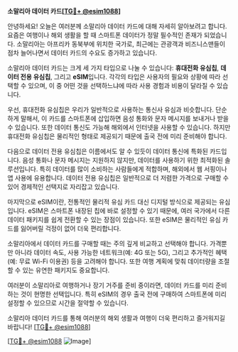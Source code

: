 **소말리아 데이터 카드[[TG💪+ @esim1088](https://t.me/s/esim1088)]**

안녕하세요! 오늘은 여러분께 소말리아 데이터 카드에 대해 자세히 알아보려고 합니다. 요즘은 여행이나 해외 생활을 할 때 스마트폰 데이터가 정말 필수적인 존재가 되었습니다. 소말리아는 아프리카 동북부에 위치한 국가로, 최근에는 관광객과 비즈니스맨들이 점차 늘어나면서 데이터 카드의 수요도 증가하고 있습니다.

소말리아 데이터 카드는 크게 세 가지 타입으로 나눌 수 있습니다: **휴대전화 유심칩**, **데이터 전용 유심칩**, 그리고 **eSIM**입니다. 각각의 타입은 사용자의 필요와 상황에 따라 선택할 수 있으며, 이 중 어떤 것을 선택하느냐에 따라 사용 경험과 비용이 달라질 수 있습니다.

우선, 휴대전화 유심칩은 우리가 일반적으로 사용하는 통신사 유심과 비슷합니다. 단순하게 말해서, 이 카드를 스마트폰에 삽입하면 음성 통화와 문자 메시지를 보내거나 받을 수 있습니다. 또한 데이터 통신도 가능해 해외에서 인터넷을 사용할 수 있습니다. 하지만 휴대전화 유심칩은 물리적인 형태로 제공되기 때문에 출국 전에 미리 준비해야 합니다.

다음으로 데이터 전용 유심칩은 이름에서도 알 수 있듯이 데이터 통신에 특화된 카드입니다. 음성 통화나 문자 메시지는 지원하지 않지만, 데이터를 사용하기 위한 최적화된 솔루션입니다. 특히 데이터를 많이 소비하는 사람들에게 적합하며, 해외에서 웹 서핑이나 앱 사용에 유용합니다. 데이터 전용 유심칩은 일반적으로 더 저렴한 가격으로 구매할 수 있어 경제적인 선택지로 자리잡고 있습니다.

마지막으로 eSIM이란, 전통적인 물리적 유심 카드 대신 디지털 방식으로 제공되는 유심입니다. eSIM은 스마트폰 내장된 칩에 바로 설정할 수 있기 때문에, 여러 국가에서 다른 데이터 패키지를 쉽게 전환할 수 있는 장점이 있습니다. 또한 eSIM은 물리적인 유심 카드를 잃어버릴 걱정이 없어 더욱 편리합니다.

소말리아에서 데이터 카드를 구매할 때는 주의 깊게 비교하고 선택해야 합니다. 가격뿐만 아니라 데이터 속도, 사용 가능한 네트워크(예: 4G 또는 5G), 그리고 추가적인 혜택(예: 무료 Wi-Fi 이용권) 등을 고려해야 합니다. 또한 여행 계획에 맞춰 데이터량을 조절할 수 있는 유연한 패키지도 중요합니다.

여러분이 소말리아로 여행하거나 장기 거주를 준비 중이라면, 데이터 카드를 미리 준비하는 것이 현명한 선택입니다. 특히 eSIM의 경우 출국 전에 구매하여 스마트폰에 미리 설정할 수 있으므로 시간을 절약할 수 있습니다.

소말리아 데이터 카드를 통해 여러분의 해외 생활과 여행이 더욱 편리하고 즐거워지길 바랍니다! [[TG💪+ @esim1088](https://t.me/s/esim1088)]

[[TG💪+ @esim1088](https://t.me/s/esim1088) ![Image](https://i.postimg.cc/Y0z9fWf4/image.png)]